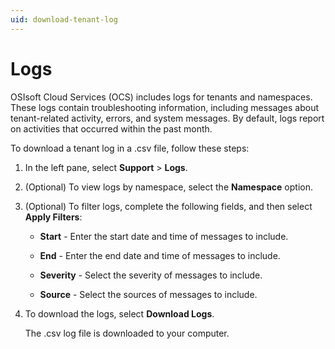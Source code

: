 ```yaml
---
uid: download-tenant-log
---
```


# Logs

OSIsoft Cloud Services (OCS) includes logs for tenants and namespaces. These logs contain troubleshooting information, including messages about tenant-related activity, errors, and system messages. By default, logs report on activities that occurred within the past month. 

To download a tenant log in a .csv file, follow these steps:

1. In the left pane, select **Support** > **Logs**.
   
2. (Optional) To view logs by namespace, select the **Namespace** option.

3. (Optional) To filter logs, complete the following fields, and then select **Apply Filters**:

    * **Start** - Enter the start date and time of messages to include.
    
    * **End** - Enter the end date and time of messages to include.

    * **Severity** - Select the severity of messages to include.

    * **Source** - Select the sources of messages to include.

4. To download the logs, select **Download Logs**.

   The .csv log file is downloaded to your computer.
